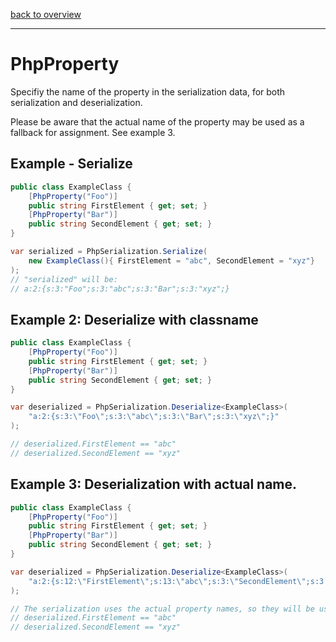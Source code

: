 [back to overview](../Index.md)

---
# PhpProperty

Specifiy the name of the property in the serialization data, for both serialization and deserialization.

Please be aware that the actual name of the property may be used as a fallback for assignment. See example 3.

## Example - Serialize


```C#
public class ExampleClass {
	[PhpProperty("Foo")]
	public string FirstElement { get; set; }
	[PhpProperty("Bar")]
	public string SecondElement { get; set; }
}

var serialized = PhpSerialization.Serialize(
	new ExampleClass(){ FirstElement = "abc", SecondElement = "xyz"}
);
// "serialized" will be:
// a:2:{s:3:"Foo";s:3:"abc";s:3:"Bar";s:3:"xyz";}
```


## Example 2: Deserialize with classname

```C#
public class ExampleClass {
	[PhpProperty("Foo")]
	public string FirstElement { get; set; }
	[PhpProperty("Bar")]
	public string SecondElement { get; set; }
}

var deserialized = PhpSerialization.Deserialize<ExampleClass>(
	"a:2:{s:3:\"Foo\";s:3:\"abc\";s:3:\"Bar\";s:3:\"xyz\";}"
);

// deserialized.FirstElement == "abc"
// deserialized.SecondElement == "xyz"
```

## Example 3: Deserialization with actual name.

```C#
public class ExampleClass {
	[PhpProperty("Foo")]
	public string FirstElement { get; set; }
	[PhpProperty("Bar")]
	public string SecondElement { get; set; }
}

var deserialized = PhpSerialization.Deserialize<ExampleClass>(
	"a:2:{s:12:\"FirstElement\";s:13:\"abc\";s:3:\"SecondElement\";s:3:\"xyz\";}"
);

// The serialization uses the actual property names, so they will be used for assignment. Hence:
// deserialized.FirstElement == "abc"
// deserialized.SecondElement == "xyz"
```